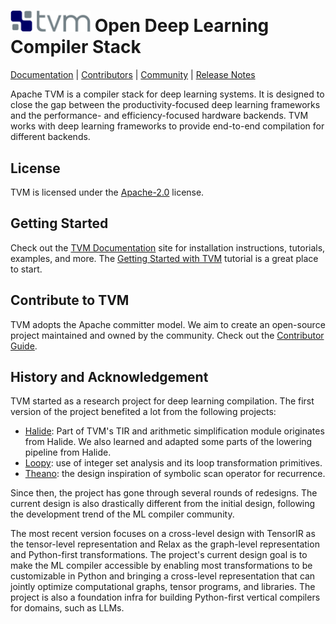 <!--- Licensed to the Apache Software Foundation (ASF) under one -->
<!--- or more contributor license agreements.  See the NOTICE file -->
<!--- distributed with this work for additional information -->
<!--- regarding copyright ownership.  The ASF licenses this file -->
<!--- to you under the Apache License, Version 2.0 (the -->
<!--- "License"); you may not use this file except in compliance -->
<!--- with the License.  You may obtain a copy of the License at -->

<!---   http://www.apache.org/licenses/LICENSE-2.0 -->

<!--- Unless required by applicable law or agreed to in writing, -->
<!--- software distributed under the License is distributed on an -->
<!--- "AS IS" BASIS, WITHOUT WARRANTIES OR CONDITIONS OF ANY -->
<!--- KIND, either express or implied.  See the License for the -->
<!--- specific language governing permissions and limitations -->
<!--- under the License. -->

<img src=https://raw.githubusercontent.com/apache/tvm-site/main/images/logo/tvm-logo-small.png width=128/> Open Deep Learning Compiler Stack
==============================================
[Documentation](https://tvm.apache.org/docs) |
[Contributors](CONTRIBUTORS.md) |
[Community](https://tvm.apache.org/community) |
[Release Notes](NEWS.md)

Apache TVM is a compiler stack for deep learning systems. It is designed to close the gap between the
productivity-focused deep learning frameworks and the performance- and efficiency-focused hardware backends.
TVM works with deep learning frameworks to provide end-to-end compilation for different backends.

License
-------
TVM is licensed under the [Apache-2.0](LICENSE) license.

Getting Started
---------------
Check out the [TVM Documentation](https://tvm.apache.org/docs/) site for installation instructions, tutorials, examples, and more.
The [Getting Started with TVM](https://tvm.apache.org/docs/get_started/overview.html) tutorial is a great
place to start.

Contribute to TVM
-----------------
TVM adopts the Apache committer model. We aim to create an open-source project maintained and owned by the community.
Check out the [Contributor Guide](https://tvm.apache.org/docs/contribute/).

History and Acknowledgement
---------------------------
TVM started as a research project for deep learning compilation.
The first version of the project benefited a lot from the following projects:

- [Halide](https://github.com/halide/Halide): Part of TVM's TIR and arithmetic simplification module
 originates from Halide. We also learned and adapted some parts of the lowering pipeline from Halide.
- [Loopy](https://github.com/inducer/loopy): use of integer set analysis and its loop transformation primitives.
- [Theano](https://github.com/Theano/Theano): the design inspiration of symbolic scan operator for recurrence.

Since then, the project has gone through several rounds of redesigns.
The current design is also drastically different from the initial design, following the
development trend of the ML compiler community.

The most recent version focuses on a cross-level design with TensorIR as the tensor-level representation
and Relax as the graph-level representation and Python-first transformations.
The project's current design goal is to make the ML compiler accessible by enabling most
transformations to be customizable in Python and bringing a cross-level representation that can jointly
optimize computational graphs, tensor programs, and libraries. The project is also a foundation
infra for building Python-first vertical compilers for domains, such as LLMs.
